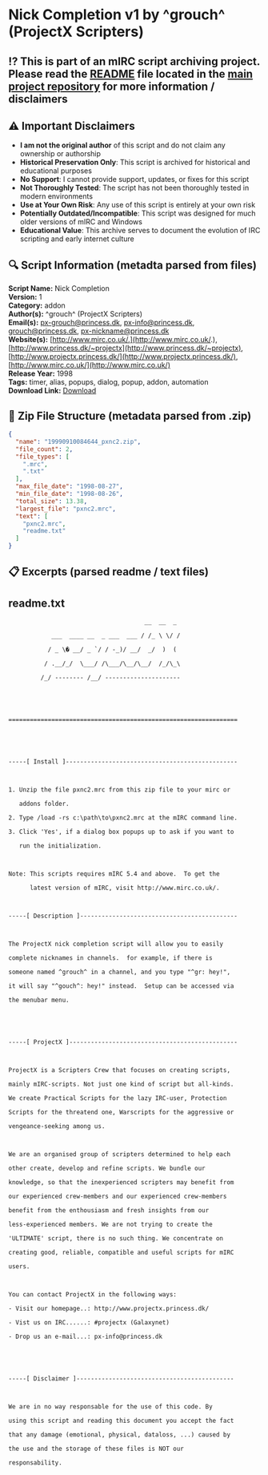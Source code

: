 # Nick Completion v1 by ^grouch^ (ProjectX Scripters)

## ⁉️ This is part of an mIRC script archiving project. Please read the [README](https://github.com/sorzkode/mirc_scripts_archive/blob/main/README.md) file located in the [main project repository](https://github.com/sorzkode/mirc_scripts_archive) for more information / disclaimers  

## ⚠️ Important Disclaimers

- **I am not the original author** of this script and do not claim any ownership or authorship
- **Historical Preservation Only**: This script is archived for historical and educational purposes
- **No Support**: I cannot provide support, updates, or fixes for this script
- **Not Thoroughly Tested**: The script has not been thoroughly tested in modern environments
- **Use at Your Own Risk**: Any use of this script is entirely at your own risk
- **Potentially Outdated/Incompatible**: This script was designed for much older versions of mIRC and Windows
- **Educational Value**: This archive serves to document the evolution of IRC scripting and early internet culture

## 🔍 Script Information (metadta parsed from files)

**Script Name:** Nick Completion  
**Version:** 1  
**Category:** addon  
**Author(s):** ^grouch^ (ProjectX Scripters)  
**Email(s):** <px-grouch@princess.dk>, <px-info@princess.dk>, <grouch@princess.dk>, <px-nickname@princess.dk>  
**Website(s):** [http://www.mirc.co.uk/.](http://www.mirc.co.uk/.), [http://www.princess.dk/~projectx](http://www.princess.dk/~projectx), [http://www.projectx.princess.dk/](http://www.projectx.princess.dk/), [http://www.mirc.co.uk/](http://www.mirc.co.uk/)  
**Release Year:** 1998  
**Tags:** timer, alias, popups, dialog, popup, addon, automation  
**Download Link:** [Download](https://github.com/sorzkode/mirc_scripts_archive/raw/main/hawkee.com/19990910084644_pxnc2/19990910084644_pxnc2.zip)  

## 📂 Zip File Structure (metadata parsed from .zip)

```json
{
  "name": "19990910084644_pxnc2.zip",
  "file_count": 2,
  "file_types": [
    ".mrc",
    ".txt"
  ],
  "max_file_date": "1998-08-27",
  "min_file_date": "1998-08-26",
  "total_size": 13.38,
  "largest_file": "pxnc2.mrc",
  "text": [
    "pxnc2.mrc",
    "readme.txt"
  ]
}
```

## 📋 Excerpts (parsed readme / text files)

## readme.txt

```text
                                      __  __  _
            ___  ____ __  _ ___  ___ / /_ \ \/ /
           / _ \� __/ _ `/ / -_)/ __/  _/  )  (
          / .__/_/  \___/ /\___/\__/\__/  /_/\_\
         /_/ -------- /__/ ---------------------
                            
                  
================================================================


-----[ Install ]------------------------------------------------

1. Unzip the file pxnc2.mrc from this zip file to your mirc or
   addons folder.
2. Type /load -rs c:\path\to\pxnc2.mrc at the mIRC command line.
3. Click 'Yes', if a dialog box popups up to ask if you want to
   run the initialization.

Note: This scripts requires mIRC 5.4 and above.  To get the 
      latest version of mIRC, visit http://www.mirc.co.uk/.

-----[ Description ]--------------------------------------------

The ProjectX nick completion script will allow you to easily
complete nicknames in channels.  for example, if there is
someone named ^grouch^ in a channel, and you type "^gr: hey!",
it will say "^gouch^: hey!" instead.  Setup can be accessed via
the menubar menu.


-----[ ProjectX ]-----------------------------------------------

ProjectX is a Scripters Crew that focuses on creating scripts,
mainly mIRC-scripts. Not just one kind of script but all-kinds.
We create Practical Scripts for the lazy IRC-user, Protection
Scripts for the threatend one, Warscripts for the aggressive or
vengeance-seeking among us.

We are an organised group of scripters determined to help each
other create, develop and refine scripts. We bundle our 
knowledge, so that the inexperienced scripters may benefit from
our experienced crew-members and our experienced crew-members
benefit from the enthousiasm and fresh insights from our
less-experienced members. We are not trying to create the
'ULTIMATE' script, there is no such thing. We concentrate on
creating good, reliable, compatible and useful scripts for mIRC
users.

You can contact ProjectX in the following ways:
- Visit our homepage..: http://www.projectx.princess.dk/
- Vist us on IRC......: #projectx (Galaxynet)
- Drop us an e-mail...: px-info@princess.dk


-----[ Disclaimer ]--------------------------------------------

We are in no way responsable for the use of this code. By 
using this script and reading this document you accept the fact
that any damage (emotional, physical, dataloss, ...) caused by 
the use and the storage of these files is NOT our 
responsability.	


```
